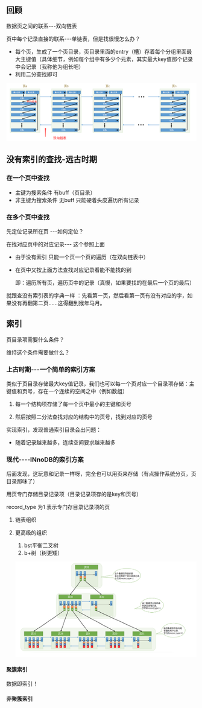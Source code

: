 ## 回顾

数据页之间的联系---双向链表



页中每个记录直接的联系---单链表，但是找很慢怎么办？

- 每个页，生成了一个页目录，页目录里面的entry（槽）存着每个分组里面最大主键值（具体细节，例如每个组中有多少个元素，其实最大key值那个记录中会记录（我称他为组长吧）
- 利用二分查找即可

![image-20210812100521838](ch6快速查找的秘籍.assets/image-20210812100521838.png)



## 没有索引的查找-远古时期

### 在一个页中查找



- 主键为搜索条件 有buff（页目录）
- 非主键为搜索条件 无buff 只能硬着头皮遍历所有记录



### 在多个页中查找

先定位记录所在页 ---如何定位？

在找对应页中的对应记录--- 这个参照上面

- 由于没有索引 只能一个页一个页的遍历（在双向链表中）

- 在页中又按上面方法查找对应记录看能不能找的到

  即：遍历所有页，遍历页中的记录（真慢，如果要找的在最后一个页的最后）



就跟查没有索引表的字典一样 ：先看第一页，然后看第一页有没有对应的字，如果没有再翻第二页......这得翻到猴年马月。

## 索引

页目录项需要什么条件？

维持这个条件需要做什么？

### 上古时期---一个简单的索引方案

类似于页目录存储最大key值记录，我们也可以每一个页对应一个目录项存储：主键值和页号，存在一个连续的空间之中（例如数组）

1. 每一个结构项存储了每一个页中最小的主键和页号

2. 然后按照二分法查找对应的结构中的页号，找到对应的页号

   

实现索引，发现普通索引目录会出问题：

- 随着记录越来越多，连续空间要求越来越多

### 现代----INnoDB的索引方案

后面发现，这玩意和记录一样呀，完全也可以用页来存储（有点操作系统分页，页目录那味了）

用页专门存储目录记录项（目录记录项存的是key和页号）

record_type 为1 表示专门存目录记录项的页



1. 链表组织

2. 更高级的组织

   1. bst平衡二叉树
   2. b+树（树更矮）

   ![image-20210812104436993](ch6快速查找的秘籍.assets/image-20210812104436993.png)



#### 聚簇索引

数据即索引！

#### 非聚簇索引

